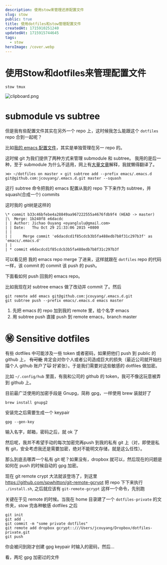 ```yaml
---
description: 使用stow来管理还原配置文件
slug: stow
public: true
title: 使用dotfiles和stow管理配置文件
createdAt: 1715910251240
updatedAt: 1715915744645
tags:
  - stow
heroImage: /cover.webp
---
```

# 使用Stow和dotfiles来管理配置文件

```
stow tmux

```
![clipboard.png](/posts/stow_clipboard-png.png)

# submodule vs subtree



但是我有些配置文件其实在另外一个 repo 上，这时候我怎么能跟这个 `dotfiles` repo 合到一起呢？

比如[我的 emacs 配置文件](https://github.com/jcouyang/.emacs.d)，其实是单独管理在另一 repo 的。

这时候 git 为我们提供了两种方式来管理 submodule 和 subtree。 我用的是后一种，至于 submodule 为什么不适用，网上有[大量文章](http://blogs.atlassian.com/2013/05/alternatives-to-git-submodule-git-subtree/)解释，我就懒得翻译了。

```shell
⋊> ~/dotfiles on master ⨯ git subtree add --prefix emacs/.emacs.d git@github.com:jcouyang/.emacs.d.git master --squash
```

这行 subtree 命令把我的 emacs 配置从我的 repo 下下来作为 subtree，并 squash(合成一个) commits

这时我的 git树是这样的

```
\* commit b33c46bfebe4a28849aa967222555a4676fdb9f4 (HEAD -> master)
|\  Merge: 1b240f8 e6dacdc
| | Author: Jichao Ouyang <oyanglulu@gmail.com>
| | Date:   Thu Oct 29 21:33:06 2015 +0800
| |
| |     Merge commit 'e6dacdcd1f85cdcb3b5fa488edb7b8f31c297b3f' as 'emacs/.emacs.d'
| |
| * commit e6dacdcd1f85cdcb3b5fa488edb7b8f31c297b3f
```

可以看见把 我的 emacs repo merge 了进来，这样就跟在 `dotfiles` repo 的代码一样，该 commit 的 commit 该 push 的 push。

下面看如何 push 回我的 emacs repo。

比如我现在对 subtree emacs 做了改动并 commit 了。然后

```
git remote add emacs git@github.com:jcouyang/.emacs.d.git
git subtree push --prefix emacs/.emacs.d emacs master
```

1. 先把 emacs 的 repo 加到我的 remote 里，给个名字 emacs
2. 用 subtree push 直接 push 到 remote emacs，branch master

# ㊙ Sensitive dotfiles



有些 dotfiles 中可能涉及一些 token 或者密码，如果把他们 push 到 public 的 github 上， ~~有可能~~ 肯定会对你个人或者公司造成巨大的损失（最近公司就开始扫描个人 github 账户了🙀 好紧张）。于是我们需要对这些敏感的 dotfiles 做加密。

比如 `~/.config/hub` 里面，有我和公司的 github 的 token，我可不像这玩意被弄到 github 上。

目前最广泛使用的加密手段是 Gnupg，简称 gpg，一样使用 brew 装就好了

```shell
brew install gnupg2
```

安装完之后需要生成一个 keypair

```shell
gpg --gen-key
```

输入名字，邮箱，密码之后，就 ok 了

然后呢，我并不希望手动的每次加密完再push 到我的私有 git 上（对，即使是私有 git，安全考虑我还是需要加密，绝对不能明文存储，就是这么任性）。

那么到底去哪弄一个私有 git 呢？如果没有，dropbox 就可以，然后现在的问题是如何在 push 的时候自动的 gpg 加密。

现在 git remote crypt 大法就该登场了，到这里 <https://github.com/spwhitton/git-remote-gcrypt> 把 repo 下下来执行 `./install.sh`, 之后就应该有 `git-remote-gcrypt` 这样一个命令，先别跑

关键在于见 remote 的时候。当我在 home 目录建了一个 `dotfiles-private` 的文件夹，stow 完各种敏感 dotfiles 之后

```shell
git init
git add .
git commit -m "some private dotfiles"
git remote add dropbox gcrypt::///Users/jcouyang/Dropbox/dotfiles-private.git
git push
```

你会被问到刚才创建 gpg keypair 时输入的密码，然后…

看，两坨 gpg 加密过的文件

